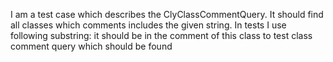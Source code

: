 I am a test case which describes the ClyClassCommentQuery.
It should find all classes which comments includes the given string.
In tests I use following substring:
	it should be in the comment of this class to test class comment query
which should be found